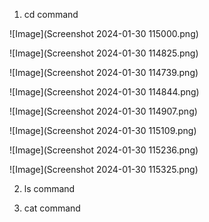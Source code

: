 1) cd command

![Image](Screenshot 2024-01-30 115000.png)

![Image](Screenshot 2024-01-30 114825.png)

![Image](Screenshot 2024-01-30 114739.png)

![Image](Screenshot 2024-01-30 114844.png)

![Image](Screenshot 2024-01-30 114907.png)

![Image](Screenshot 2024-01-30 115109.png)

![Image](Screenshot 2024-01-30 115236.png)

![Image](Screenshot 2024-01-30 115325.png)

2) ls command




4) cat command
